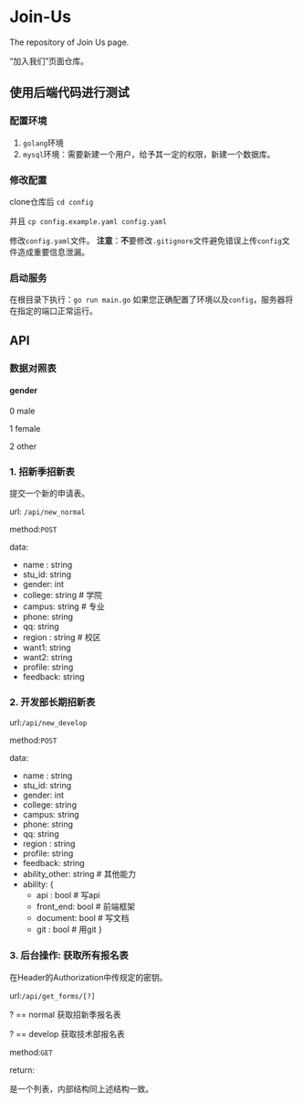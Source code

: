# Join-Us
The repository of Join Us page.

“加入我们”页面仓库。
## 使用后端代码进行测试
### 配置环境
1. `golang`环境
2. `mysql`环境：需要新建一个用户，给予其一定的权限，新建一个数据库。

### 修改配置
clone仓库后
`cd config`

并且
`cp config.example.yaml config.yaml`

修改`config.yaml`文件。
**注意**：**不**要修改`.gitignore`文件避免错误上传`config`文件造成重要信息泄漏。

### 启动服务
在根目录下执行：`go run main.go`
如果您正确配置了环境以及`config`，服务器将在指定的端口正常运行。
## API
### 数据对照表
#### gender
0 male

1 female

2 other

### 1. 招新季招新表
提交一个新的申请表。

url: `/api/new_normal`

method:`POST`

data:
- name : string
- stu_id: string
- gender: int
- college: string # 学院
- campus: string  # 专业
- phone: string
- qq: string
- region : string  # 校区
- want1: string
- want2: string
- profile: string
- feedback: string


### 2. 开发部长期招新表
url:`/api/new_develop`

method:`POST`

data:
- name : string 
- stu_id: string
- gender: int
- college: string
- campus: string
- phone: string
- qq: string
- region : string
- profile: string
- feedback: string
- ability_other: string     # 其他能力
- ability: {
    - api : bool            # 写api
    - front_end: bool       # 前端框架 
    - document: bool        # 写文档
    - git : bool            # 用git
    }

### 3. 后台操作: 获取所有报名表
在Header的Authorization中传规定的密钥。

url:`/api/get_forms/[?]`

? == normal 获取招新季报名表

? == develop 获取技术部报名表

method:`GET`

return:

是一个列表，内部结构同上述结构一致。